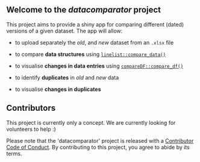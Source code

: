 
## Welcome to the *datacomparator* project

This project aims to provide a shiny app for comparing different (dated)
versions of a given dataset. The app will allow:

* to upload separately the *old*, and *new* dataset from an `.xlsx` file

* to compare **data structures** using [`linelist::compare_data()`](https://www.repidemicsconsortium.org/linelist/reference/compare_data.html)

* to visualise **changes in data entries** using [`compareDF::compare_df()`](https://github.com/alexsanjoseph/compareDF)

* to identify **duplicates** in *old* and *new* data

* to visualise **changes in duplicates**



## Contributors

This project is currently only a concept. We are currently looking for
volunteers to help :)
 
Please note that the 'datacomparator' project is released with a
[Contributor Code of Conduct](CODE_OF_CONDUCT.md).
By contributing to this project, you agree to abide by its terms.

